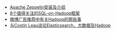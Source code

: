 * [Apache Zeppelin安装及介绍](http://itindex.net/detail/53494-apache-zeppelin)
* [8个值得关注的SQL-on-Hadoop框架](http://www.infoq.com/cn/news/2014/06/sql-on-hadoop)
* [微博广告推荐中有关Hadoop的那些事](http://www.wbrecom.com/?p=512)
* [与Costin Leau谈论Elasticsearch，大数据及Hadoop](http://www.infoq.com/cn/articles/costin-elasticsearch-bigdata)